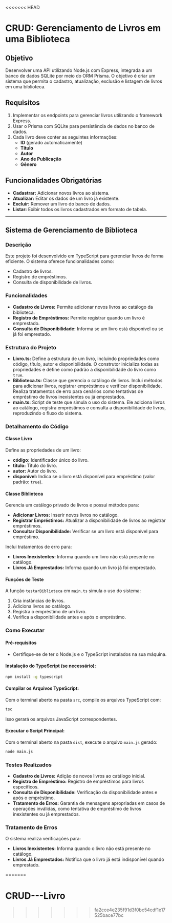 <<<<<<< HEAD
# CRUD: Gerenciamento de Livros em uma Biblioteca

## Objetivo

Desenvolver uma API utilizando Node.js com Express, integrada a um banco de dados SQLite por meio do ORM Prisma. O objetivo é criar um sistema que permita o cadastro, atualização, exclusão e listagem de livros em uma biblioteca.

## Requisitos

1. Implementar os endpoints para gerenciar livros utilizando o framework Express.
2. Usar o Prisma com SQLite para persistência de dados no banco de dados.
3. Cada livro deve conter as seguintes informações:
   - **ID** (gerado automaticamente)
   - **Título**
   - **Autor**
   - **Ano de Publicação**
   - **Gênero**

## Funcionalidades Obrigatórias

- **Cadastrar:** Adicionar novos livros ao sistema.
- **Atualizar:** Editar os dados de um livro já existente.
- **Excluir:** Remover um livro do banco de dados.
- **Listar:** Exibir todos os livros cadastrados em formato de tabela.

---

## Sistema de Gerenciamento de Biblioteca

### Descrição

Este projeto foi desenvolvido em TypeScript para gerenciar livros de forma eficiente. O sistema oferece funcionalidades como:

- Cadastro de livros.
- Registro de empréstimos.
- Consulta de disponibilidade de livros.

### Funcionalidades

- **Cadastro de Livros:** Permite adicionar novos livros ao catálogo da biblioteca.
- **Registro de Empréstimos:** Permite registrar quando um livro é emprestado.
- **Consulta de Disponibilidade:** Informa se um livro está disponível ou se já foi emprestado.

### Estrutura do Projeto

- **Livro.ts:** Define a estrutura de um livro, incluindo propriedades como código, título, autor e disponibilidade. O construtor inicializa todas as propriedades e define como padrão a disponibilidade do livro como `true`.
- **Biblioteca.ts:** Classe que gerencia o catálogo de livros. Inclui métodos para adicionar livros, registrar empréstimos e verificar disponibilidade. Realiza tratamentos de erro para cenários como tentativas de empréstimo de livros inexistentes ou já emprestados.
- **main.ts:** Script de teste que simula o uso do sistema. Ele adiciona livros ao catálogo, registra empréstimos e consulta a disponibilidade de livros, reproduzindo o fluxo do sistema.

### Detalhamento do Código

#### Classe Livro

Define as propriedades de um livro:

- **código:** Identificador único do livro.
- **título:** Título do livro.
- **autor:** Autor do livro.
- **disponível:** Indica se o livro está disponível para empréstimo (valor padrão: `true`).

#### Classe Biblioteca

Gerencia um catálogo privado de livros e possui métodos para:

- **Adicionar Livros:** Inserir novos livros no catálogo.
- **Registrar Empréstimos:** Atualizar a disponibilidade de livros ao registrar empréstimos.
- **Consultar Disponibilidade:** Verificar se um livro está disponível para empréstimo.

Inclui tratamentos de erro para:

- **Livros Inexistentes:** Informa quando um livro não está presente no catálogo.
- **Livros Já Emprestados:** Informa quando um livro já foi emprestado.

#### Funções de Teste

A função `testarBiblioteca` em `main.ts` simula o uso do sistema:

1. Cria instâncias de livros.
2. Adiciona livros ao catálogo.
3. Registra o empréstimo de um livro.
4. Verifica a disponibilidade antes e após o empréstimo.

### Como Executar

#### Pré-requisitos

- Certifique-se de ter o Node.js e o TypeScript instalados na sua máquina.

#### Instalação do TypeScript (se necessário):

```bash
npm install -g typescript
```

#### Compilar os Arquivos TypeScript:

Com o terminal aberto na pasta `src`, compile os arquivos TypeScript com:

```bash
tsc
```

Isso gerará os arquivos JavaScript correspondentes.

#### Executar o Script Principal:

Com o terminal aberto na pasta `dist`, execute o arquivo `main.js` gerado:

```bash
node main.js
```

### Testes Realizados

- **Cadastro de Livros:** Adição de novos livros ao catálogo inicial.
- **Registro de Empréstimo:** Registro de empréstimos para livros específicos.
- **Consulta de Disponibilidade:** Verificação da disponibilidade antes e após o empréstimo.
- **Tratamento de Erros:** Garantia de mensagens apropriadas em casos de operações inválidas, como tentativa de empréstimo de livros inexistentes ou já emprestados.

### Tratamento de Erros

O sistema realiza verificações para:

- **Livros Inexistentes:** Informa quando o livro não está presente no catálogo.
- **Livros Já Emprestados:** Notifica que o livro já está indisponível quando emprestado.

=======
# CRUD---Livro
>>>>>>> fa2cce4e235f91d3f0bc54cdf1e17525bace77bc
